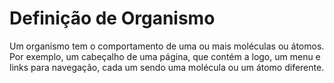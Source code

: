 # Definição de Organismo

Um organismo tem o comportamento de uma ou mais moléculas ou átomos.
Por exemplo, um cabeçalho de uma página, que contém a logo, um menu
e links para navegação, cada um sendo uma molécula ou um átomo diferente.